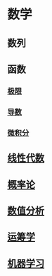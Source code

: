 <link rel='stylesheet' href='../style/index.css'>

# 数学

## 数列

## 函数

### [极限](./Function/Limit.html)

### [导数](./Function/Derivative.html)

### [微积分](./Function/Calculus.html)

## [线性代数](./LinearAlgebra/index.html)

## [概率论](./Probability/index.html)

## [数值分析](./DataAnalysis/index.html)

## [运筹学](./OperationsResearch/index.html)

## [机器学习](./MachineLearning/index.html)
